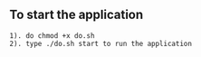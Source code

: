 
## To start the application 

```
1). do chmod +x do.sh 
2). type ./do.sh start to run the application
```

